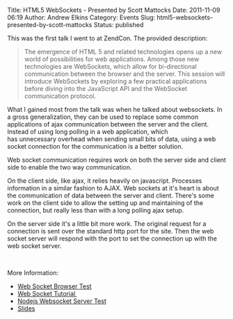 Title: HTML5 WebSockets - Presented by Scott Mattocks
Date: 2011-11-09 06:19
Author: Andrew Elkins
Category: Events
Slug: html5-websockets-presented-by-scott-mattocks
Status: published

This was the first talk I went to at ZendCon. The provided description:

> The emergence of HTML 5 and related technologies opens up a new world
> of possibilities for web applications. Among those new technologies
> are WebSockets, which allow for bi-directional communication between
> the browser and the server. This session will introduce WebSockets by
> exploring a few practical applications before diving into the
> JavaScript API and the WebSocket communication protocol.

What I gained most from the talk was when he talked about websockets. In
a gross generalization, they can be used to replace some common
applications of ajax communication between the server and the client.
Instead of using long polling in a web application, which
has unnecessary overhead when sending small bits of data, using a web
socket connection for the communication is a better solution.

Web socket communication requires work on both the server side and
client side to enable the two way communication.

On the client side, like ajax, it relies heavily on javascript.
Processes information in a similar fashion to AJAX. Web sockets at it's
heart is about the communication of data between the server and client.
There's some work on the client side to allow the setting up and
maintaining of the connection, but really less than with a long polling
ajax setup.

On the server side it's a little bit more work. The original request for
a connection is sent over the standard http port for the site. Then the
web socket server will respond with the port to set the connection up
with the web socket server.

 

More Information:

-   [Web Socket Browser Test](http://websocket.org/echo.html)
-   [Web Socket
    Tutorial ](http://net.tutsplus.com/tutorials/javascript-ajax/start-using-html5-websockets-today/)
-   [Nodejs Websocket Server
    Test](https://github.com/remy/html5demos/tree/master/server/)
-   [Slides](http://spoutserver.com/talks/websockets.html#slide1)

